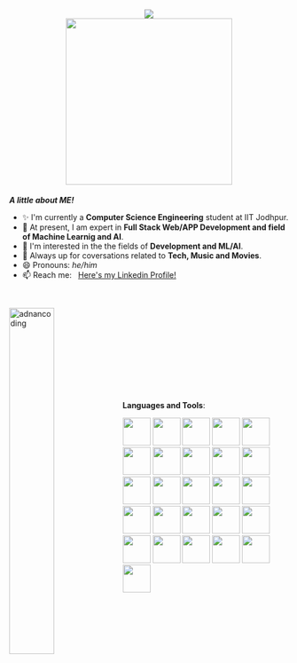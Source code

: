 <h1 align="center">
  <a href="https://git.io/typing-svg">
    <img src="https://readme-typing-svg.herokuapp.com/?lines=Hello,+World!;My+name+is+Neel+Patel.;Welcome+to+my+profile!&center=true&size=25">
  </a>
  <br>
  <img src="https://github.com/TheDudeThatCode/TheDudeThatCode/blob/master/Assets/Developer.gif" width="300px">
</h1>

 ***A little about ME!*** <br>
 
- ✨ I'm currently a **Computer Science Engineering** student at IIT Jodhpur.<br>
- 🔭 At present, I am expert in **Full Stack Web/APP Development and field of Machine Learnig and AI**.<br>
- 🌱 I'm interested in the the fields of **Development and ML/AI**.<br>
- 💬 Always up for coversations related to **Tech, Music and Movies**.<br>
- 😄 Pronouns: *he/him*<br>
- 📫 Reach me: </a> &nbsp; <a href="https://www.linkedin.com/in/vishvas-patel-6a706b21a/"> Here's my Linkedin Profile! </a> <br>
<!--⚡ Fun fact: I like writing for personal fun! -->
<br>

<p><img align="left" width=40% src="https://github-readme-stats.vercel.app/api/top-langs?username=Neelpatel11&show_icons=true&locale=en&layout=compact&theme=radical" alt="adnancoding" />

  
  <br><br><br><br><br><br><br><br><br>
  

**Languages and Tools**:


<span><img height="50" src="https://user-images.githubusercontent.com/25181517/183890598-19a0ac2d-e88a-4005-a8df-1ee36782fde1.png"></span>
<span> <img height="50" src="https://user-images.githubusercontent.com/25181517/117447155-6a868a00-af3d-11eb-9cfe-245df15c9f3f.png"> </span>
<span> <img height="50" src="https://user-images.githubusercontent.com/25181517/183897015-94a058a6-b86e-4e42-a37f-bf92061753e5.png"></span>
<span><img height="50" src="https://user-images.githubusercontent.com/25181517/187896150-cc1dcb12-d490-445c-8e4d-1275cd2388d6.png"></span>
<span><img height="50" src="https://user-images.githubusercontent.com/25181517/183859966-a3462d8d-1bc7-4880-b353-e2cbed900ed6.png"></span>
<span> <img height="50" src="https://user-images.githubusercontent.com/25181517/187955005-f4ca6f1a-e727-497b-b81b-93fb9726268e.png"></span>
<span> <img height="50" src="https://user-images.githubusercontent.com/25181517/192106070-46255bcf-65e6-4c6b-a296-bf8d0d8fb2a7.png"></span>
<span> <img height="50" src="https://user-images.githubusercontent.com/25181517/192106073-90fffafe-3562-4ff9-a37e-c77a2da0ff58.png"></span>
<span><img height="50" src="https://user-images.githubusercontent.com/25181517/183423507-c056a6f9-1ba8-4312-a350-19bcbc5a8697.png"></span>
<span><img height="50" src="https://user-images.githubusercontent.com/25181517/182884177-d48a8579-2cd0-447a-b9a6-ffc7cb02560e.png"></span>
<span><img height="50" src="https://user-images.githubusercontent.com/25181517/117207330-263ba280-adf4-11eb-9b97-0ac5b40bc3be.png"></span>
<span><img height="50" src="https://user-images.githubusercontent.com/25181517/192108891-d86b6220-e232-423a-bf5f-90903e6887c3.png"></span>
<span><img height="50" src="https://user-images.githubusercontent.com/25181517/192108372-f71d70ac-7ae6-4c0d-8395-51d8870c2ef0.png"></span>
<span><img height="50" src="https://user-images.githubusercontent.com/25181517/192108374-8da61ba1-99ec-41d7-80b8-fb2f7c0a4948.png"></span>
<span><img height="50" src="https://user-images.githubusercontent.com/25181517/192108376-c675d39b-90f6-4073-bde6-5a9291644657.png"></span>
<span><img height="50" src="https://user-images.githubusercontent.com/25181517/192109061-e138ca71-337c-4019-8d42-4792fdaa7128.png"></span>
<span><img height="50" src="https://user-images.githubusercontent.com/25181517/183912952-83784e94-629d-4c34-a961-ae2ae795b662.png"></span>
<span><img height="50" src="https://user-images.githubusercontent.com/25181517/192158954-f88b5814-d510-4564-b285-dff7d6400dad.png"></span>
<span><img height="50" src="https://user-images.githubusercontent.com/25181517/183898674-75a4a1b1-f960-4ea9-abcb-637170a00a75.png"></span>
<span><img height="50" src="https://user-images.githubusercontent.com/25181517/192158956-48192682-23d5-4bfc-9dfb-6511ade346bc.png"></span>
<span><img height="50" src="https://user-images.githubusercontent.com/25181517/183896132-54262f2e-6d98-41e3-8888-e40ab5a17326.png"></span>
<span><img height="50" src="https://user-images.githubusercontent.com/25181517/183898054-b3d693d4-dafb-4808-a509-bab54cf5de34.png"></span>
<span><img height="50" src="https://user-images.githubusercontent.com/25181517/202896760-337261ed-ee92-4979-84c4-d4b829c7355d.png"></span>
<span><img height="50" src="https://user-images.githubusercontent.com/25181517/189716855-2c69ca7a-5149-4647-936d-780610911353.png"></span>
<span><img height="50" src="https://user-images.githubusercontent.com/25181517/189715289-df3ee512-6eca-463f-a0f4-c10d94a06b2f.png"></span>
<span><img height="50" src="https://user-images.githubusercontent.com/25181517/189716630-fe6c084c-6c66-43af-aa49-64c8aea4a5c2.png"></span>
